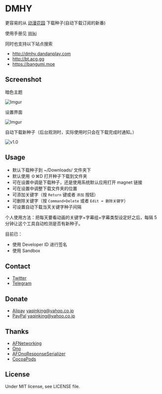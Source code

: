 # DMHY
更容易的从 [动漫花园](https://share.dmhy.org) 下载种子(自动下载订阅的新番)

使用手册见 [Wiki](https://github.com/yaqinking/DMHY/wiki)

同时也支持以下站点搜索

- http://dmhy.dandanplay.com
- http://bt.acg.gg
- https://bangumi.moe

## Screenshot
暗色主题

![Imgur](http://i.imgur.com/YxNY2ou.png)

设置界面

![Imgur](http://i.imgur.com/x1ofBnX.jpg)

自动下载新种子（后台观测时，实际使用时只会在下载完成时通知。）

![v1.0](http://i.imgur.com/vI4WHLw.jpg)

## Usage
- 默认下载种子到 ~/Downloads/ 文件夹下
- 默认使用 ⇧⌘D 打开种子下载到文件夹
- 可在设置中调是下载种子，还是使用系统默认应用打开 magnet 链接
- 可在设置中调整下载文件夹的位置
- 可添加关键字（按 `Return` 键或者 `添加` 按钮）
- 可删除关键字（按 `Command+Delete` 或者 `Edit ➡ 删除关键字`）
- 可设置自动下载当天关键字种子间隔

个人使用方法：把每天要看动画的关键字+字幕组+字幕类型设定好之后，每隔 5 分钟让这个工具自动检测是否有新种子。

目前已：

- 使用 Developer ID 进行签名
- 使用 Sandbox

## Contact
- [Twitter](https://twitter.com/yaqinking)
- [Telegram](https://telegram.me/yaqinking)

## Donate
- [Alipay](https://www.alipay.com) yaqinking@yahoo.co.jp
- [PayPal](https://www.paypal.com) yaqinking@yahoo.co.jp

## Thanks
- [AFNetworking](https://github.com/AFNetworking/AFNetworking)
- [Ono](https://github.com/mattt/Ono)
- [AFOnoResponseSerializer](https://github.com/AFNetworking/AFOnoResponseSerializer)
- [CocoaPods](https://cocoapods.org/)

## License
Under MIT license, see LICENSE file.
